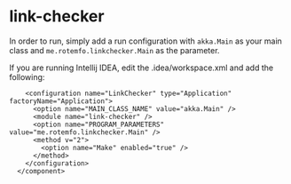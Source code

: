 # link-checker
In order to run, simply add a run configuration with ```akka.Main``` as your main class and ```me.rotemfo.linkchecker.Main``` as the parameter.

If you are running Intellij IDEA, edit the .idea/workspace.xml and add the following:
```` <component name="RunManager">
    <configuration name="LinkChecker" type="Application" factoryName="Application">
      <option name="MAIN_CLASS_NAME" value="akka.Main" />
      <module name="link-checker" />
      <option name="PROGRAM_PARAMETERS" value="me.rotemfo.linkchecker.Main" />
      <method v="2">
        <option name="Make" enabled="true" />
      </method>
    </configuration>
  </component>
````
